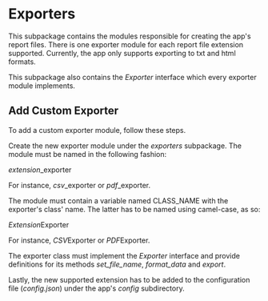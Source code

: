 # Exporters
This subpackage contains the modules responsible for creating the app's report files. There is one
exporter module for each report file extension supported. Currently, the app only supports exporting
to txt and html formats.

This subpackage also contains the *Exporter* interface which every exporter module implements.

## Add Custom Exporter
To add a custom exporter module, follow these steps.

Create the new exporter module under the *exporters* subpackage. The module must be named in the
following fashion:

*extension*_exporter

For instance, *csv*_exporter or *pdf*_exporter.

The module must contain a variable named CLASS_NAME with the exporter's class' name. The latter
has to be named using camel-case, as so:

*Extension*Exporter

For instance, *CSV*Exporter or *PDF*Exporter.

The exporter class must implement the *Exporter* interface and provide definitions for its methods
*set_file_name*, *format_data* and *export*.

Lastly, the new supported extension has to be added to the configuration file (*config.json*) under
the app's *config* subdirectory.